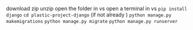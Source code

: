 download zip
unzip
open the folder in vs 
open a terminal in vs 
```pip install django```
```cd plastic-project-django``` (if not already )
```python manage.py makemigrations```
```python manage.py migrate```
```python manage.py runserver```
